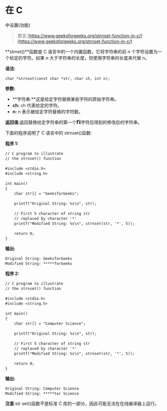 # 在 C

中设置(功能)

> 原文:[https://www.geeksforgeeks.org/strnset-function-in-c/](https://www.geeksforgeeks.org/strnset-function-in-c/)

**strnet()**函数是 C 语言中的一个内置函数，它将字符串的前 n 个字符设置为一个给定的字符。如果 n 大于字符串的长度，则使用字符串的长度来代替 n。

**语法:**

```
char *strnset(const char *str, char ch, int n);

```

**参数:**

*   **字符串:**这是给定字符替换某些字符的原始字符串。
*   **ch:** ch 代表给定的字符。
*   **n:** n 表示被给定字符替换的字符数。

**返回值**:返回替换给定字符串的第一个![n](img/42ce0a847b20a2f8a781c8a50bdab975.png "Rendered by QuickLaTeX.com")字符后得到的修改后的字符串。

下面的程序说明了 C 语言中的 strnset()函数:

**程序 1:**

```
// C program to illustrate 
// the strnset() function

#include <stdio.h>
#include <string.h>

int main()
{
    char str[] = "GeeksforGeeks";

    printf("Original String: %s\n", str);

    // First 5 character of string str
    // replaced by character '*'
    printf("Modified String: %s\n", strnset(str, '*', 5));

    return 0;
}
```

**输出:**

```
Original String: GeeksforGeeks
Modified String: *****forGeeks

```

**程序 2:**

```
// C program to illustrate 
// the strnset() function

#include <stdio.h>
#include <string.h>

int main()
{
    char str[] = "Computer Science";

    printf("Original String: %s\n", str);

    // First 5 character of string str
    // replaced by character '*'
    printf("Modified String: %s\n", strnset(str, '*', 5));

    return 0;
}
```

**输出:**

```
Original String: Computer Science
Modified String: *****ter Science

```

**注意**:str set()函数不是标准 C 库的一部分，因此可能无法在在线编译器上运行。